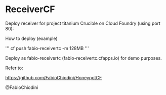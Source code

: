 # ReceiverCF
Deploy receiver for project titanium Crucible on Cloud Foundry (using port 80):

How to deploy (example)

'''
cf push fabio-receivertc -m 128MB
'''

Deploy as fabio-receivertc (fabio-receivertc.cfapps.io) for demo purposes. 

Refer to:

https://github.com/FabioChiodini/HoneypotCF



@FabioChiodini
